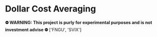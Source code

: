 


Dollar Cost Averaging
=====================


**⛔ WARNING: This project is purly for experimental purposes and is not investment advise ⛔**
 ['FNGU', 'SVIX']
 
